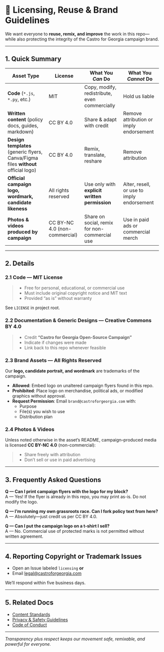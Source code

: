 # 📜 Licensing, Reuse & Brand Guidelines

We want everyone to **reuse, remix, and improve** the work in this repo—while also protecting the integrity of the Castro for Georgia campaign brand.

---

## 1. Quick Summary

| Asset Type | License | What You *Can* Do | What You *Cannot* Do |
|------------|---------|-------------------|----------------------|
| **Code** (`*.js`, `*.py`, etc.) | MIT | Copy, modify, redistribute, even commercially | Hold us liable |
| **Written content** (policy docs, guides, markdown) | CC BY 4.0 | Share & adapt with credit | Remove attribution or imply endorsement |
| **Design templates** (generic flyers, Canva/Figma files **without** official logo) | CC BY 4.0 | Remix, translate, reshare | Remove attribution |
| **Official campaign logo, wordmark, candidate likeness** | All rights reserved | Use only with **explicit written permission** | Alter, resell, or use to imply endorsement |
| **Photos & videos produced by campaign** | CC BY-NC 4.0 (non-commercial) | Share on social, remix for non-commercial use | Use in paid ads or commercial merch |

---

## 2. Details

### 2.1 Code — MIT License

> - Free for personal, educational, or commercial use  
> - Must include original copyright notice and MIT text  
> - Provided “as is” without warranty

See `LICENSE` in project root.

### 2.2 Documentation & Generic Designs — Creative Commons BY 4.0

> - Credit **“Castro for Georgia Open-Source Campaign”**  
> - Indicate if changes were made  
> - Link back to this repo whenever feasible

### 2.3 Brand Assets — All Rights Reserved

Our **logo, candidate portrait, and wordmark** are trademarks of the campaign.

- **Allowed**: Embed logo on unaltered campaign flyers found in this repo.  
- **Prohibited**: Place logo on merchandise, political ads, or modified graphics without approval.  
- **Request Permission**: Email `brand@castroforgeorgia.com` with:
  - Purpose
  - File(s) you wish to use
  - Distribution plan

### 2.4 Photos & Videos

Unless noted otherwise in the asset’s README, campaign–produced media is licensed **CC BY-NC 4.0** (non-commercial):

> - Share freely with attribution  
> - Don’t sell or use in paid advertising

---

## 3. Frequently Asked Questions

**Q — Can I print campaign flyers with the logo for my block?**  
A — Yes! If the flyer is already in this repo, you may print as-is. Do not modify the logo.

**Q — I’m running my own grassroots race. Can I fork policy text from here?**  
A — Absolutely—just credit us per CC BY 4.0.

**Q — Can I put the campaign logo on a t-shirt I sell?**  
A — No. Commercial use of protected marks is not permitted without written agreement.

---

## 4. Reporting Copyright or Trademark Issues

- Open an Issue labeled `licensing` **or**  
- Email [legal@castroforgeorgia.com](mailto:legal@castroforgeorgia.com)

We’ll respond within five business days.

---

## 5. Related Docs

- [Content Standards](./content-standards.md)  
- [Privacy & Safety Guidelines](./privacy-guidelines.md)  
- [Code of Conduct](./code-of-conduct.md)

---

_Transparency plus respect keeps our movement safe, remixable, and powerful for everyone._  
